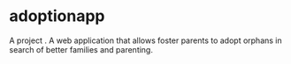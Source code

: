 # adoptionapp
A project . A web application that allows foster parents to adopt orphans in search of better families and parenting.
